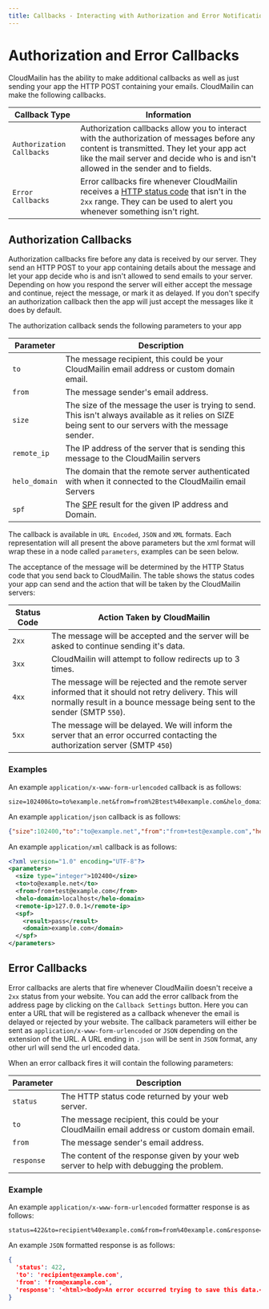 ```yaml
---
title: Callbacks - Interacting with Authorization and Error Notification
---
```


# Authorization and Error Callbacks

CloudMailin has the ability to make additional callbacks as well as just sending your app the HTTP POST containing your emails. CloudMailin can make the following callbacks.

| Callback Type             | Information                                                           |
|---------------------------|-----------------------------------------------------------------------|
| `Authorization Callbacks` | Authorization callbacks allow you to interact with the authorization of messages before any content is transmitted. They let your app act like the mail server and decide who is and isn't allowed in the sender and to fields. |
| `Error Callbacks`         | Error callbacks fire whenever CloudMailin receives a [HTTP status code](/receiving_email/http_status_codes/) that isn't in the `2xx` range. They can be used to alert you whenever something isn't right. |

## Authorization Callbacks

Authorization callbacks fire before any data is received by our server. They send an HTTP POST to your app containing details about the message and let your app decide who is and isn't allowed to send emails to your server. Depending on how you respond the server will either accept the message and continue, reject the message, or mark it as delayed. If you don't specify an authorization callback then the app will just accept the messages like it does by default.

The authorization callback sends the following parameters to your app

| Parameter     | Description                                                                                             |
|---------------|---------------------------------------------------------------------------------------------------------|
| `to`          | The message recipient, this could be your CloudMailin email address or custom domain email.             |
| `from`        | The message sender's email address.                                                                     |
| `size`        | The size of the message the user is trying to send. This isn't always available as it relies on SIZE being sent to our servers with the message sender. |
| `remote_ip`   | The IP address of the server that is sending this message to the CloudMailin servers                    |
| `helo_domain` | The domain that the remote server authenticated with when it connected to the CloudMailin email Servers |
| `spf`         | The [SPF](/features/spf/) result for the given IP address and Domain.                                   |

The callback is available in `URL Encoded`, `JSON` and `XML` formats. Each representation will all present the above parameters but the xml format will wrap these in a node called `parameters`, examples can be seen below.

The acceptance of the message will be determined by the HTTP Status code that you send back to CloudMailin. The table shows the status codes your app can send and the action that will be taken by the CloudMailin servers:

| Status Code | Action Taken by CloudMailin                                                               |
|-------------|-------------------------------------------------------------------------------------------|
| `2xx`       | The message will be accepted and the server will be asked to continue sending it's data.  |
| `3xx`       | CloudMailin will attempt to follow redirects up to 3 times.                               |
| `4xx`       | The message will be rejected and the remote server informed that it should not retry delivery. This will normally result in a bounce message being sent to the sender (SMTP `550`). |
| `5xx`       | The message will be delayed. We will inform the server that an error occurred contacting the authorization server (SMTP `450`) |

### Examples

An example `application/x-www-form-urlencoded` callback is as follows:

```application/x-www-form-urlencoded
size=102400&to=to%example.net&from=from%2Btest%40example.com&helo_domain=localhost&remote_ip=127.0.0.1&spf[result]=pass&spf[domain]=example.com
```

An example `application/json` callback is as follows:

```json
{"size":102400,"to":"to@example.net","from":"from+test@example.com","helo_domain":"localhost","remote_ip":"127.0.0.1","spf":{"result":"pass","domain":"example.com"}}
```

An example `application/xml` callback is as follows:

```xml
<?xml version="1.0" encoding="UTF-8"?>
<parameters>
  <size type="integer">102400</size>
  <to>to@example.net</to>
  <from>from+test@example.com</from>
  <helo-domain>localhost</helo-domain>
  <remote-ip>127.0.0.1</remote-ip>
  <spf>
    <result>pass</result>
    <domain>example.com</domain>
  </spf>
</parameters>
```

## Error Callbacks

Error callbacks are alerts that fire whenever CloudMailin doesn't receive a `2xx` status from your website. You can add the error callback from the address page by clicking on the `Callback Settings` button. Here you can enter a URL that will be registered as a callback whenever the email is delayed or rejected by your website. The callback parameters will either be sent as `application/x-www-form-urlencoded` or `JSON` depending on the extension of the URL. A URL ending in `.json` will be sent in `JSON` format, any other url will send the url encoded data.

When an error callback fires it will contain the following parameters:

| Parameter  | Description                                                                                 |
|------------|-------------------------------------------------------------------------------------------- |
| `status`   | The HTTP status code returned by your web server.                                           |
| `to`       | The message recipient, this could be your CloudMailin email address or custom domain email. |
| `from`     | The message sender's email address.                                                         |
| `response` | The content of the response given by your web server to help with debugging the problem.    |

### Example

An example `application/x-www-form-urlencoded` formatter response is as follows:

```application/x-www-form-urlencoded
status=422&to=recipient%40example.com&from=from%40example.com&response=%3Chtml%3E%3Cbody%3EAn%20error%20occurred%20trying%20to%20save%20this%20data.%3C%2Fbody%3E%3C%2Fhtml%3E
```

An example `JSON` formatted response is as follows:

```json
{
  'status': 422,
  'to': 'recipient@example.com',
  'from': 'from@example.com',
  'response': '<html><body>An error occurred trying to save this data.</body></html>'
}
```

